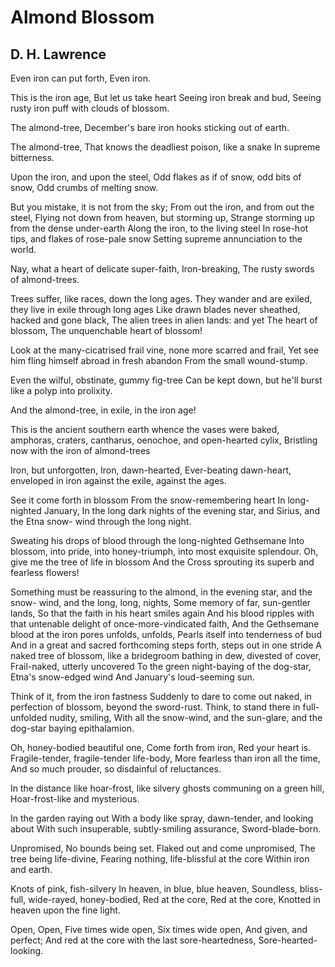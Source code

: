 # Almond Blossom
## D. H. Lawrence
Even iron can put forth,
Even iron.

This is the iron age,
But let us take heart
Seeing iron break and bud,
Seeing rusty iron puff with clouds of blossom.

The almond-tree,
December's bare iron hooks sticking out of earth.

The almond-tree,
That knows the deadliest poison, like a snake
In supreme bitterness.

Upon the iron, and upon the steel,
Odd flakes as if of snow, odd bits of snow,
Odd crumbs of melting snow.

But you mistake, it is not from the sky;
From out the iron, and from out the steel,
Flying not down from heaven, but storming up,
Strange storming up from the dense under-earth
Along the iron, to the living steel
In rose-hot tips, and flakes of rose-pale snow
Setting supreme annunciation to the world.

Nay, what a heart of delicate super-faith,
Iron-breaking,
The rusty swords of almond-trees.

Trees suffer, like races, down the long ages.
They wander and are exiled, they live in exile through long ages
Like drawn blades never sheathed, hacked and gone black,
The alien trees in alien lands: and yet
The heart of blossom,
The unquenchable heart of blossom!

Look at the many-cicatrised frail vine, none more scarred and frail,
Yet see him fling himself abroad in fresh abandon
From the small wound-stump.

Even the wilful, obstinate, gummy fig-tree
Can be kept down, but he'll burst like a polyp into prolixity.

And the almond-tree, in exile, in the iron age!

This is the ancient southern earth whence the vases were baked, amphoras,
craters, cantharus, oenochoe, and open-hearted cylix,
Bristling now with the iron of almond-trees

Iron, but unforgotten,
Iron, dawn-hearted,
Ever-beating dawn-heart, enveloped in iron against the exile, against the
ages.

See it come forth in blossom
From the snow-remembering heart
In long-nighted January,
In the long dark nights of the evening star, and Sirius, and the Etna snow-
wind through the long night.

Sweating his drops of blood through the long-nighted Gethsemane
Into blossom, into pride, into honey-triumph, into most exquisite splendour.
Oh, give me the tree of life in blossom
And the Cross sprouting its superb and fearless flowers!

Something must be reassuring to the almond, in the evening star, and the snow-
wind, and the long, long, nights,
Some memory of far, sun-gentler lands,
So that the faith in his heart smiles again
And his blood ripples with that untenable delight of once-more-vindicated
faith,
And the Gethsemane blood at the iron pores unfolds, unfolds,
Pearls itself into tenderness of bud
And in a great and sacred forthcoming steps forth, steps out in one stride
A naked tree of blossom, like a bridegroom bathing in dew, divested of cover,
Frail-naked, utterly uncovered
To the green night-baying of the dog-star, Etna's snow-edged wind
And January's loud-seeming sun.

Think of it, from the iron fastness
Suddenly to dare to come out naked, in perfection of blossom, beyond the
sword-rust.
Think, to stand there in full-unfolded nudity, smiling,
With all the snow-wind, and the sun-glare, and the dog-star baying
epithalamion.

Oh, honey-bodied beautiful one,
Come forth from iron,
Red your heart is.
Fragile-tender, fragile-tender life-body,
More fearless than iron all the time,
And so much prouder, so disdainful of reluctances.

In the distance like hoar-frost, like silvery ghosts communing on a green
hill,
Hoar-frost-like and mysterious.

In the garden raying out
With a body like spray, dawn-tender, and looking about
With such insuperable, subtly-smiling assurance,
Sword-blade-born.

Unpromised,
No bounds being set.
Flaked out and come unpromised,
The tree being life-divine,
Fearing nothing, life-blissful at the core
Within iron and earth.

Knots of pink, fish-silvery
In heaven, in blue, blue heaven,
Soundless, bliss-full, wide-rayed, honey-bodied,
Red at the core,
Red at the core,
Knotted in heaven upon the fine light.

Open,
Open,
Five times wide open,
Six times wide open,
And given, and perfect;
And red at the core with the last sore-heartedness,
Sore-hearted-looking.